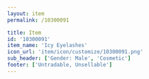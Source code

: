 ```yaml
---
layout: item
permalink: /10300091

title: Item
id: '10300091'
item_name: 'Icy Eyelashes'
icon_url: 'item/icon/customize/10300091.png'
sub_header: ['Gender: Male', 'Cosmetic']
footer: ['Untradable, Unsellable']
---
```

